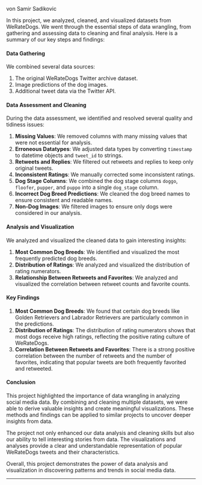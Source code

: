 von Samir Sadikovic

In this project, we analyzed, cleaned, and visualized datasets from WeRateDogs. We went through the essential steps of data wrangling, from gathering and assessing data to cleaning and final analysis. Here is a summary of our key steps and findings:

#### Data Gathering
We combined several data sources:
1. The original WeRateDogs Twitter archive dataset.
2. Image predictions of the dog images.
3. Additional tweet data via the Twitter API.

#### Data Assessment and Cleaning
During the data assessment, we identified and resolved several quality and tidiness issues:
1. **Missing Values**: We removed columns with many missing values that were not essential for analysis.
2. **Erroneous Datatypes**: We adjusted data types by converting `timestamp` to datetime objects and `tweet_id` to strings.
3. **Retweets and Replies**: We filtered out retweets and replies to keep only original tweets.
4. **Inconsistent Ratings**: We manually corrected some inconsistent ratings.
5. **Dog Stage Columns**: We combined the dog stage columns `doggo`, `floofer`, `pupper`, and `puppo` into a single `dog_stage` column.
6. **Incorrect Dog Breed Predictions**: We cleaned the dog breed names to ensure consistent and readable names.
7. **Non-Dog Images**: We filtered images to ensure only dogs were considered in our analysis.

#### Analysis and Visualization
We analyzed and visualized the cleaned data to gain interesting insights:
1. **Most Common Dog Breeds**: We identified and visualized the most frequently predicted dog breeds.
2. **Distribution of Ratings**: We analyzed and visualized the distribution of rating numerators.
3. **Relationship Between Retweets and Favorites**: We analyzed and visualized the correlation between retweet counts and favorite counts.

#### Key Findings
1. **Most Common Dog Breeds**: We found that certain dog breeds like Golden Retrievers and Labrador Retrievers are particularly common in the predictions.
2. **Distribution of Ratings**: The distribution of rating numerators shows that most dogs receive high ratings, reflecting the positive rating culture of WeRateDogs.
3. **Correlation Between Retweets and Favorites**: There is a strong positive correlation between the number of retweets and the number of favorites, indicating that popular tweets are both frequently favorited and retweeted.

#### Conclusion
This project highlighted the importance of data wrangling in analyzing social media data. By combining and cleaning multiple datasets, we were able to derive valuable insights and create meaningful visualizations. These methods and findings can be applied to similar projects to uncover deeper insights from data.

The project not only enhanced our data analysis and cleaning skills but also our ability to tell interesting stories from data. The visualizations and analyses provide a clear and understandable representation of popular WeRateDogs tweets and their characteristics.

Overall, this project demonstrates the power of data analysis and visualization in discovering patterns and trends in social media data.

---


